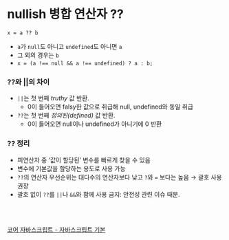 # nullish 병합 연산자 ??

`x = a ?? b`

- `a`가 `null`도 아니고 `undefined`도 아니면 `a`
- 그 외의 경우는 `b`
- `x = (a !== null && a !== undefined) ? a : b;`

### ??와 ||의 차이

- `||`는 첫 번째 *truthy* 값 반환.
    - 0이 들어오면 falsy한 값으로 취급해 null, undefined와 동일 취급
- `??`는 첫 번째 *정의된(defined)* 값 반환.
    - 0이 들어오면 null이나 undefined가 아니기에 0 반환

### ?? 정리

- 피연산자 중 ‘값이 할당된’ 변수를 빠르게 찾을 수 있음
- 변수에 기본값을 할당하는 용도로 사용 가능
- `??`의 연산자 우선순위는 대다수의 연산자보다 낮고 `?`와 `=` 보다는 높음 → 괄호 사용 권장
- 괄호 없이 `??`를 `||`나 `&&`와 함께 사용 금지: 안전성 관련 이슈 때문.

<br /><br />

[코어 자바스크립트 - 자바스크립트 기본](https://ko.javascript.info/nullish-coalescing-operator)
